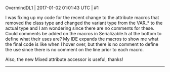OvermindDL1 | 2017-01-02 01:01:43 UTC | #1

I was fixing up my code for the recent change to the attribute macros that removed the class type and changed the variant type from the VAR_* to the actual type and I am wondering since there are no comments for these.  Could comments be added on the macros in Serializable.h at the bottom to define what their uses are?  My IDE expands the macros to show me what the final code is like when I hover over, but there is no comment to define the use since there is no comment on the line prior to each macro.

Also, the new Mixed attribute accessor is useful, thanks!

-------------------------

